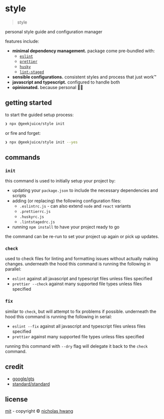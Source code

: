 # style

> style

personal style guide and configuration manager

features include:

- **minimal dependency management.** package come pre-bundled with:
  - [`eslint`](https://eslint.org)
  - [`prettier`](https://prettier.io)
  - [`husky`](https://github.com/typicode/husky)
  - [`lint-staged`](https://github.com/okonet/lint-staged)
- **sensible configurations.** consistent styles and process that just work™
- **javascript and typescript.** configured to handle both
- **opinionated.** because personal :man_shrugging:

## getting started

to start the guided setup process:

```sh
❯ npx @geekjuice/style init
```

or fire and forget:

```sh
❯ npx @geekjuice/style init --yes
```

## commands

### `init`

this command is used to initially setup your project by:

- updating your `package.json` to include the necessary dependencies and scripts
- adding (or replacing) the following configuration files:
  - `.eslintrc.js` - can also extend `node` and `react` variants
  - `.prettierrc.js`
  - `.huskyrc.js`
  - `.lintstagedrc.js`
- running `npm install` to have your project ready to go

the command can be re-run to set your project up again or pick up updates.

### `check`

used to check files for linting and formatting issues without actually making changes. underneath the hood this command is running the following in parallel:

- `eslint` against all javascript and typescript files unless files specified
- `prettier --check` against many supported file types unless files specified

### `fix`

similar to `check`, but will attempt to fix problems if possible. underneath the hood this command is running the following in serial:

- `eslint --fix` against all javascript and typescript files unless files specified
- `prettier` against many supported file types unless files specified

running this command with `--dry` flag will delegate it back to the `check` command.

## credit

- [google/gts](https://github.com/google/gts)
- [standard/standard](https://github.com/standard/standard)

## license

[mit](license) - copyright © [nicholas hwang](https://undefined.engineer)
